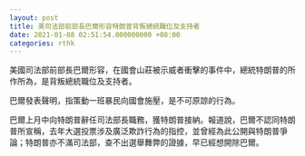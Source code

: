 ```yaml
---
layout: post
title: 美司法部前部長巴爾形容特朗普背叛總統職位及支持者
date: 2021-01-08 02:51:54.000000000 +08:00
categories: rthk
---
```


美國司法部前部長巴爾形容，在國會山莊被示威者衝擊的事件中，總統特朗普的所作所為，是背叛總統職位及支持者。

巴爾發表聲明，指策動一班暴民向國會施壓，是不可原諒的行為。

巴爾上月中向特朗普辭任司法部長職務，獲特朗普接納。報道說，巴爾不認同特朗普所宣稱，去年大選投票涉及廣泛欺詐行為的指控，並曾經為此公開與特朗普爭論；特朗普亦不滿司法部，查不出選舉舞弊的證據，早已經想開除巴爾。
